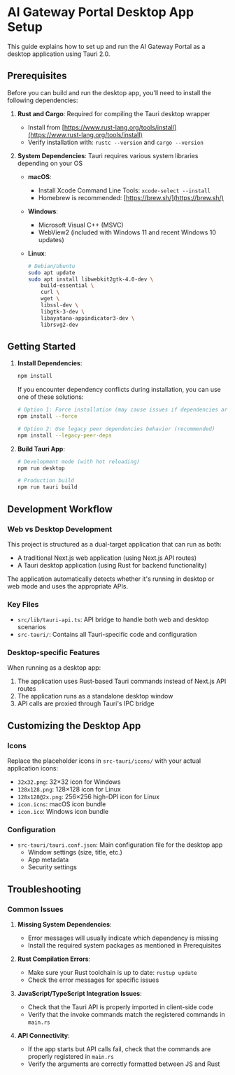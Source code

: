 # AI Gateway Portal Desktop App Setup

This guide explains how to set up and run the AI Gateway Portal as a desktop application using Tauri 2.0.

## Prerequisites

Before you can build and run the desktop app, you'll need to install the following dependencies:

1. **Rust and Cargo**: Required for compiling the Tauri desktop wrapper
   - Install from [https://www.rust-lang.org/tools/install](https://www.rust-lang.org/tools/install)
   - Verify installation with: `rustc --version` and `cargo --version`

2. **System Dependencies**: Tauri requires various system libraries depending on your OS

   - **macOS**:
     - Install Xcode Command Line Tools: `xcode-select --install`
     - Homebrew is recommended: [https://brew.sh/](https://brew.sh/)

   - **Windows**:
     - Microsoft Visual C++ (MSVC)
     - WebView2 (included with Windows 11 and recent Windows 10 updates)

   - **Linux**:
     ```bash
     # Debian/Ubuntu
     sudo apt update
     sudo apt install libwebkit2gtk-4.0-dev \
         build-essential \
         curl \
         wget \
         libssl-dev \
         libgtk-3-dev \
         libayatana-appindicator3-dev \
         librsvg2-dev
     ```

## Getting Started

1. **Install Dependencies**:
   ```bash
   npm install
   ```

   If you encounter dependency conflicts during installation, you can use one of these solutions:
   ```bash
   # Option 1: Force installation (may cause issues if dependencies are incompatible)
   npm install --force
   
   # Option 2: Use legacy peer dependencies behavior (recommended)
   npm install --legacy-peer-deps
   ```

2. **Build Tauri App**:
   ```bash
   # Development mode (with hot reloading)
   npm run desktop
   
   # Production build
   npm run tauri build
   ```

## Development Workflow

### Web vs Desktop Development

This project is structured as a dual-target application that can run as both:

- A traditional Next.js web application (using Next.js API routes)
- A Tauri desktop application (using Rust for backend functionality)

The application automatically detects whether it's running in desktop or web mode and uses the appropriate APIs.

### Key Files

- `src/lib/tauri-api.ts`: API bridge to handle both web and desktop scenarios
- `src-tauri/`: Contains all Tauri-specific code and configuration

### Desktop-specific Features

When running as a desktop app:

1. The application uses Rust-based Tauri commands instead of Next.js API routes
2. The application runs as a standalone desktop window
3. API calls are proxied through Tauri's IPC bridge

## Customizing the Desktop App

### Icons

Replace the placeholder icons in `src-tauri/icons/` with your actual application icons:

- `32x32.png`: 32×32 icon for Windows
- `128x128.png`: 128×128 icon for Linux
- `128x128@2x.png`: 256×256 high-DPI icon for Linux
- `icon.icns`: macOS icon bundle
- `icon.ico`: Windows icon bundle

### Configuration

- `src-tauri/tauri.conf.json`: Main configuration file for the desktop app
  - Window settings (size, title, etc.)
  - App metadata
  - Security settings

## Troubleshooting

### Common Issues

1. **Missing System Dependencies**:
   - Error messages will usually indicate which dependency is missing
   - Install the required system packages as mentioned in Prerequisites

2. **Rust Compilation Errors**:
   - Make sure your Rust toolchain is up to date: `rustup update`
   - Check the error messages for specific issues

3. **JavaScript/TypeScript Integration Issues**:
   - Check that the Tauri API is properly imported in client-side code
   - Verify that the invoke commands match the registered commands in `main.rs`

4. **API Connectivity**:
   - If the app starts but API calls fail, check that the commands are properly registered in `main.rs`
   - Verify the arguments are correctly formatted between JS and Rust
